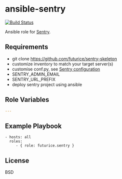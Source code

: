 ansible-sentry
===========
[![Build Status](https://travis-ci.org/futurice/ansible-sentry.svg?branch=master)](https://travis-ci.org/futurice/ansible-sentry)

Ansible role for [Sentry](https://github.com/getsentry/sentry).

Requirements
------------

- git clone https://github.com/futurice/sentry-skeleton
- customize inventory to match your target server(s)
- customise conf.py, see [Sentry configuration](http://sentry.readthedocs.org/en/latest/getting-started/index.html)
 - SENTRY_ADMIN_EMAIL
 - SENTRY_URL_PREFIX
- deploy sentry project using ansible



Role Variables
--------------

```yaml
---
```

Example Playbook
----------------

    - hosts: all
      roles:
         - { role: futurice.sentry }

License
-------

BSD

